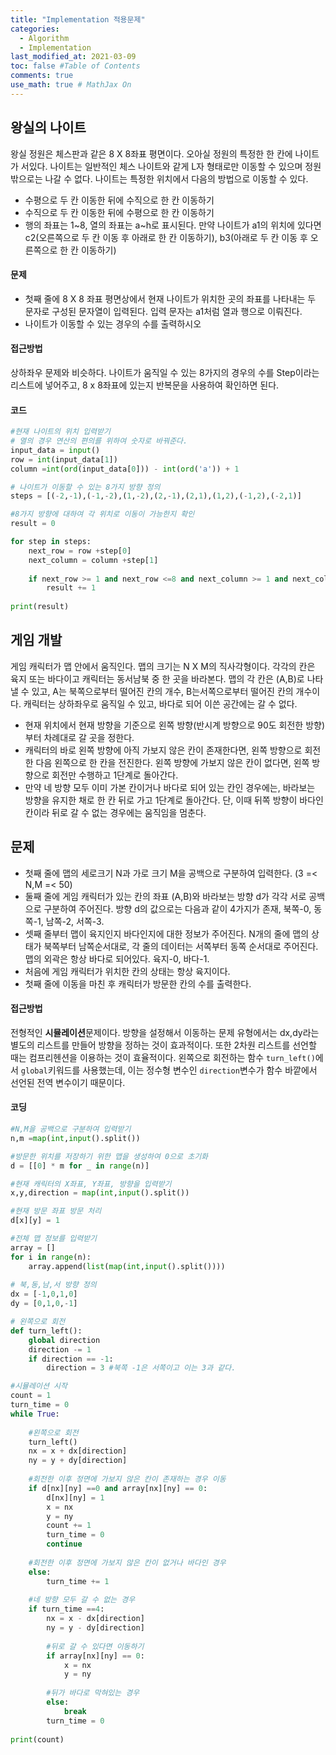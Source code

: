 ```yaml
---
title: "Implementation 적용문제"
categories: 
  - Algorithm
  - Implementation 
last_modified_at: 2021-03-09
toc: false #Table of Contents
comments: true
use_math: true # MathJax On
---
```


## 왕실의 나이트

왕실 정원은 체스판과 같은 8 X 8좌표 평면이다. 오아실 정원의 특정한 한 칸에 나이트가 서있다. 나이트는 일반적인 체스 나이트와 같게 L자 형태로만 이동할 수 있으며 정원 밖으로는 나갈 수 없다. 나이트는 특정한 위치에서 다음의 방법으로 이동할 수 있다.
- 수평으로 두 칸 이동한 뒤에 수직으로 한 칸 이동하기
- 수직으로 두 칸 이동한 뒤에 수평으로 한 칸 이동하기
- 행의 좌표는 1~8, 열의 좌표는 a~h로 표시된다.
만약 나이트가 a1의 위치에 있다면 c2(오른쪽으로 두 칸 이동 후 아래로 한 칸 이동하기), b3(아래로 두 칸 이동 후 오른쪽으로 한 칸 이동하기)

#### 문제
- 첫째 줄에 8 X 8 좌표 평면상에서 현재 나이트가 위치한 곳의 좌표를 나타내는 두 문자로 구성된 문자열이 입력된다. 입력 문자는 a1처럼 열과 행으로 이뤄진다.
- 나이트가 이동할 수 있는 경우의 수를 출력하시오

#### 접근방법
상하좌우 문제와 비슷하다. 나이트가 움직일 수 있는 8가지의 경우의 수를 Step이라는 리스트에 넣어주고, 8 x 8좌표에 있는지 반복문을 사용하여 확인하면 된다.

#### 코드
```python
#현재 나이트의 위치 입력받기
# 열의 경우 연산의 편의를 위하여 숫자로 바꿔준다.
input_data = input()
row = int(input_data[1])
column =int(ord(input_data[0])) - int(ord('a')) + 1

# 나이트가 이동할 수 있는 8가지 방향 정의
steps = [(-2,-1),(-1,-2),(1,-2),(2,-1),(2,1),(1,2),(-1,2),(-2,1)]

#8가지 방향에 대하여 각 위치로 이동이 가능한지 확인
result = 0

for step in steps:
    next_row = row +step[0]
    next_column = column +step[1]
    
    if next_row >= 1 and next_row <=8 and next_column >= 1 and next_column <=8:
        result += 1
        
print(result)
```
## 게임 개발

게임 캐릭터가 맵 안에서 움직인다. 맵의 크기는 N X M의 직사각형이다. 각각의 칸은 육지 또는 바다이고 캐릭터는 동서남북 중 한 곳을 바라본다. 맵의 각 칸은 (A,B)로 나타낼 수 있고, A는 북쪽으로부터 떨어진 칸의 개수, B는서쪽으로부터 떨어진 칸의 개수이다. 캐릭터는 상하좌우로 움직일 수 있고, 바다로 되어 이쓴 공간에는 갈 수 없다. 
- 현재 위치에서 현재 방향을 기준으로 왼쪽 방향(반시계 방향으로 90도 회전한 방향)부터 차례대로 갈 곳을 정한다.
- 캐릭터의 바로 왼쪽 방향에 아직 가보지 않은 칸이 존재한다면, 왼쪽 방향으로 회전한 다음 왼쪽으로 한 칸을 전진한다. 왼쪽 방향에 가보지 않은 칸이 없다면, 왼쪽 방향으로 회전만 수행하고 1단계로 돌아간다.
- 만약 네 방향 모두 이미 가본 칸이거나 바다로 되어 있는 칸인 경우에는, 바라보는 방향을 유지한 채로 한 칸 뒤로 가고 1단계로 돌아간다. 단, 이때 뒤쪽 방향이 바다인 칸이라 뒤로 갈 수 없는 경우에는 움직임을 멈춘다.

## 문제
- 첫째 줄에 맵의 세로크기 N과 가로 크기 M을 공백으로 구분하여 입력한다. (3 =< N,M =< 50)
- 둘째 줄에 게임 캐릭터가 있는 칸의 좌표 (A,B)와 바라보는 방향 d가 각각 서로 공백으로 구분하여 주어진다. 방향 d의 값으로는 다음과 같이 4가지가 존재, 북쪽-0, 동쪽-1, 남쪽-2, 서쪽-3.
- 셋째 줄부터 맵이 육지인지 바다인지에 대한 정보가 주어진다. N개의 줄에 맵의 상태가 북쪽부터 남쪽순서대로, 각 줄의 데이터는 서쪽부터 동쪽 순서대로 주어진다. 맵의 외곽은 항상 바다로 되어있다. 육지-0, 바다-1.
- 처음에 게임 캐릭터가 위치한 칸의 상태는 항상 육지이다.
- 첫째 줄에 이동을 마친 후 캐릭터가 방문한 칸의 수를 출력한다.

#### 접근방법
전형적인 **시뮬레이션**문제이다. 방향을 설정해서 이동하는 문제 유형에서는 dx,dy라는 별도의 리스트를 만들어 방향을 정하는 것이 효과적이다. 또한 2차원 리스트를 선언할 때는 컴프리헨션을 이용하는 것이 효율적이다. 왼쪽으로 회전하는 함수 `turn_left()`에서 `global`키워드를 사용했는데, 이는 정수형 변수인 `direction`변수가 함수 바깥에서 선언된 전역 변수이기 때문이다.

#### 코딩
```python
#N,M을 공백으로 구분하여 입력받기
n,m =map(int,input().split())

#방문한 위치를 저장하기 위한 맵을 생성하여 0으로 초기화
d = [[0] * m for _ in range(n)]

#현재 캐릭터의 X좌표, Y좌표, 방향을 입력받기
x,y,direction = map(int,input().split())

#현재 방문 좌표 방문 처리
d[x][y] = 1

#전체 맵 정보를 입력받기
array = []
for i in range(n):
    array.append(list(map(int,input().split())))
   
# 북,동,남,서 방향 정의
dx = [-1,0,1,0]
dy = [0,1,0,-1]

# 왼쪽으로 회전
def turn_left():
    global direction
    direction -= 1
    if direction == -1:
        direction = 3 #북쪽 -1은 서쪽이고 이는 3과 같다.

#시뮬레이션 시작
count = 1
turn_time = 0
while True:
    
    #왼쪽으로 회전
    turn_left()
    nx = x + dx[direction]
    ny = y + dy[direction]
    
    #회전한 이후 정면에 가보지 않은 칸이 존재하는 경우 이동
    if d[nx][ny] ==0 and array[nx][ny] == 0:
        d[nx][ny] = 1
        x = nx
        y = ny
        count += 1
        turn_time = 0
        continue
    
    #회전한 이후 정면에 가보지 않은 칸이 없거나 바다인 경우
    else:
        turn_time += 1
    
    #네 방향 모두 갈 수 없는 경우
    if turn_time ==4:
        nx = x - dx[direction]
        ny = y - dy[direction]
        
        #뒤로 갈 수 있다면 이동하기
        if array[nx][ny] == 0:
            x = nx
            y = ny
            
        #뒤가 바다로 막혀있는 경우
        else:
            break
        turn_time = 0
        
print(count)
```
